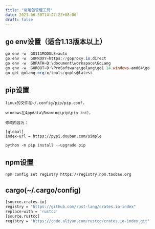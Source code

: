 ```yaml
---
title: "常用包管理工具"
date: 2021-06-30T14:27:22+08:00
draft: false
---
```


## go env设置（适合1.13版本以上）


  ```powershell
  go env -w  GO111MODULE=auto
  go env -w  GOPROXY=https://goproxy.io,direct
  go env -w  GOPATH=D:\document\workspace\GoLang
  go env -w  GOROOT=D:\ProSoftware\golang\go1.14.windows-amd64\go
  go get golang.org/x/tools/gopls@latest
  ```

## pip设置

```shell
linux的文件在~/.config/pip/pip.conf，

windows在Appdata\Roaming\pip\pip.ini），

修改内容为：

[global]
index-url = https://pypi.douban.com/simple

python -m pip install --upgrade pip

```

## npm设置

```shell
npm config set registry https://registry.npm.taobao.org
```

## cargo(~/.cargo/config)

```bash
[source.crates-io]
registry = "https://github.com/rust-lang/crates.io-index"
replace-with = 'rustcc'
[source.rustcc]
registry = "https://code.aliyun.com/rustcc/crates.io-index.git"

```







